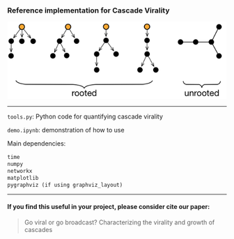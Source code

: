 ### Reference implementation for Cascade Virality




![Rooted vs unrooted cascades](cascade_example.png)

---

`tools.py`: Python code for quantifying cascade virality

`demo.ipynb`: demonstration of how to use

Main dependencies:
```
time
numpy
networkx
matplotlib
pygraphviz (if using graphviz_layout)
```



---
#### If you find this useful in your project, please consider cite our paper:
> Go viral or go broadcast? Characterizing the virality and growth of cascades
